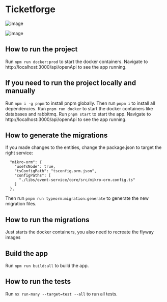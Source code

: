 # Ticketforge


![image](https://github.com/corentingosselin/ticketforge/assets/8132994/8d2e28fe-7108-467a-8f1e-f4a009dc796a)

![image](https://github.com/corentingosselin/ticketforge/assets/8132994/8c342463-219c-499a-866f-9b88b19af8bf)




## How to run the project

Run `npm run docker:prod` to start the docker containers. Navigate to http://localhost:3000/api/openApi to see the app running.

## If you need to run the project locally and manually

Run `npm i -g pnpm` to install pnpm globally. Then run `pnpm i` to install all dependencies.
Run `pnpm run docker` to start the docker containers like databases and rabbitmq.
Run `pnpm start` to start the app. Navigate to http://localhost:3000/api/openApi to see the app running.

## How to generate the migrations

If you made changes to the entities, change the package.json to target the right service:
```
  "mikro-orm": {
    "useTsNode": true,
    "tsConfigPath": "tsconfig.orm.json",
    "configPaths": [
      "./libs/event-service/core/src/mikro-orm.config.ts"
    ]
  },
```
 Then run `pnpm run typeorm:migration:generate` to generate the new migration files.   

## How to run the migrations

Just starts the docker containers, you also need to recreate the flyway images

## Build the app

Run `npm run build:all` to build the app.


## How to run the tests

Run `nx run-many --target=test --all` to run all tests.


